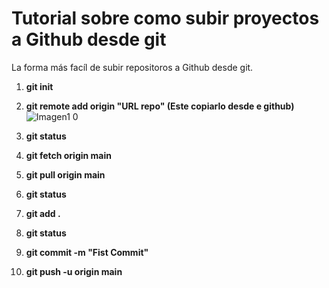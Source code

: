 # Tutorial sobre como subir proyectos a Github desde git
La forma más facíl de subir repositoros a Github desde git.

1. **git init**
2. **git remote add origin "URL repo" (Este copiarlo desde e github)**
![Imagen1 0](https://user-images.githubusercontent.com/115905949/220139833-e5443ce1-3211-402d-8bf2-df13eb97ad1c.jpg)
3. **git status**

4. **git fetch origin main**

5.  **git pull origin main**

6.  **git status**

7. **git add .**

8. **git status**

9. **git commit -m "Fist Commit"**

10.  **git push -u origin main**
